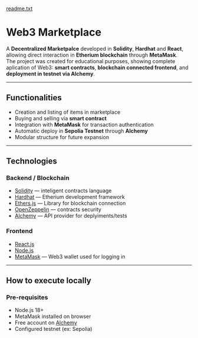[readme.txt](https://github.com/user-attachments/files/22924764/readme.txt)
# Web3 Marketplace

A **Decentralized Marketpalce** developed in **Solidity**, **Hardhat** and **React**, allowing direct interaction in **Etherium blockchain** through **MetaMask**.  
The project was created for educational purposes, showing complete aplication of Web3: **smart contracts**, **blockchain connected frontend**, and **deployment in testnet via Alchemy**.

---

## Functionalities

- Creation and listing of items in marketplace
- Buying and selling via **smart contract**  
- Integration with **MetaMask** for transaction authentication 
- Automatic deploy in **Sepolia Testnet** through **Alchemy**  
- Modular structure for future expansion

---

## Technologies

### Backend / Blockchain
- [Solidity](https://soliditylang.org/) — inteligent contracts language
- [Hardhat](https://hardhat.org/) — Etherium development framework
- [Ethers.js](https://docs.ethers.io/) — Library for blockchain connection 
- [OpenZeppelin](https://www.openzeppelin.com/contracts/) — contracts security 
- [Alchemy](https://www.alchemy.com/) — API provider for deplyiments/tests 

### Frontend
- [React.js](https://react.dev/)  
- [Node.js](https://nodejs.org/)  
- [MetaMask](https://metamask.io/) — Web3 wallet used for logging in  

---

## How to execute locally

### Pre-requisites
- Node.js 18+  
- MetaMask installed on browser
- Free account on [Alchemy](https://alchemy.com)  
- Configured testnet (ex: Sepolia)
